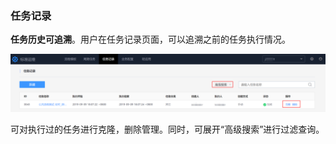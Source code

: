 ### 任务记录 

**任务历史可追溯**。用户在任务记录页面，可以追溯之前的任务执行情况。

![任务记录](../assets/任务记录.png)

可对执行过的任务进行克隆，删除管理。同时，可展开“高级搜索”进行过滤查询。

